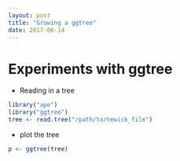 ```yaml
---
layout: post
title: "Growing a ggtree"
date: 2017-06-14
---
```

# Experiments with ggtree

  - Reading in a tree
  ```R
library("ape")
library("ggtree")
tree <- read.tree("/path/to/newick_file")
```
  - plot the tree
  ```R
  p <- ggtree(tree)
  ```

